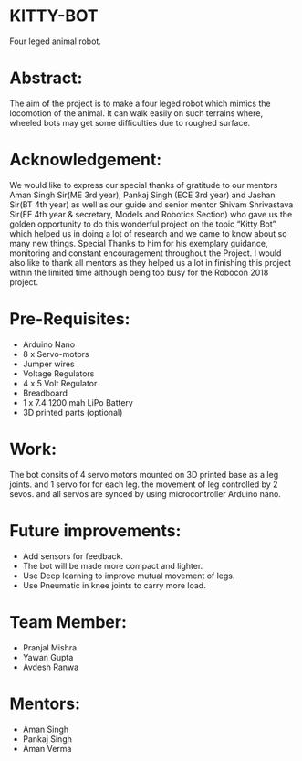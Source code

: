 ﻿# KITTY-BOT

Four leged animal robot.

# Abstract:

The aim of the project is to make a four leged robot which mimics the locomotion of the animal. It can walk easily on such terrains where,
wheeled bots may get some difficulties due to roughed surface.

# Acknowledgement:

We would like to express our special thanks of gratitude to our mentors Aman Singh Sir(ME 3rd year), Pankaj Singh (ECE 3rd year)
and Jashan Sir(BT 4th year) as well as our guide and senior mentor Shivam Shrivastava Sir(EE 4th year & secretary, Models and 
Robotics Section) who gave us the golden opportunity to do this wonderful project on the topic “Kitty Bot” which helped us in 
doing a lot of research and we came to know about so many new things. Special Thanks to him for his exemplary guidance, monitoring and 
constant encouragement throughout the Project. I would also like to thank all mentors as they helped us a lot in finishing this project
within the limited time although being too busy for the Robocon 2018 project.


# Pre-Requisites:
  * Arduino Nano
  * 8 x Servo-motors
  * Jumper wires
  * Voltage Regulators
  * 4 x 5 Volt Regulator
  * Breadboard
  * 1 x 7.4 1200 mah LiPo Battery
  * 3D printed parts (optional)
  
# Work:

The bot consits of 4 servo motors mounted on 3D printed base as a leg joints. and 1 servo for for each leg.
the movement of leg controlled by 2 sevos. and all servos are synced by using microcontroller Arduino nano.


# Future improvements:
  * Add sensors for feedback.
  * The bot will be made more compact and lighter.
  * Use Deep learning to improve mutual movement of legs.
  * Use Pneumatic in knee joints to carry more load.



# Team Member:
  * Pranjal Mishra
  * Yawan Gupta
  * Avdesh Ranwa

# Mentors:

* Aman Singh
* Pankaj Singh
* Aman Verma
